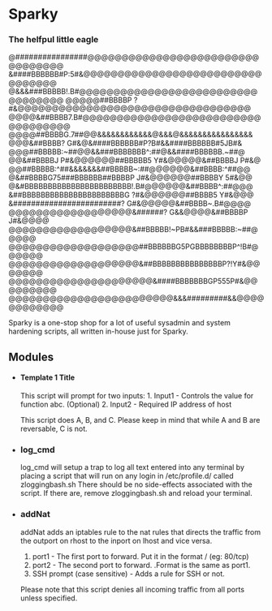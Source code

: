 
# Sparky 

### The helfpul little eagle

@################@@@@@@@@@@@@@@@@@@@@@@@@@@@@@@@@@
&####BBBBBB#P:5#&@@@@@@@@@@@@@@@@@@@@@@@@@@@@@@@@@
@&&&###BBBBB!.B#@@@@@@@@@@@@@@@@@@@@@@@@@@@@@@@@@@
@@@@@##BBBBP ?#&@@@@@@@@@@@@@@@@@@@@@@@@@@@@@@@@@@
@@@@&##BBBB7.B#@@@@@@@@@@@@@@@@@@@@@@@@@@@@@@@@@@@
@@@@##BBBBG.7##@@&&&&&&&&&&&&@&&&@&&&&&&&&&&&&&&&&
@@@&##BBBB? G#&@&####BBBBBB#P?B#&&####BBBBBB#5JB#&
@@@##BBBBB:~##@@&&###BBBBBBB^:##@&&####BBBBBB.~##@
@@&##BBBBJ P#&@@@@@@##BBBBB5 Y#&@@@@@&##BBBBJ P#&@
@@##BBBBB:^##&&&&&&&##BBBBB~:##@@@@@@&##BBBB:^##@@
@&##BBBBG75###BBBBBB##BBBBP J#&@@@@@@##BBBBY 5#&@@
@&#BBBBBBBBBBBBBBBBBBBBBBB!.B#@@@@@@&##BBBB^:##@@@
&##BBBBBBBBBBBBBBBBBBBBBBG ?#&@@@@@@##BBBB5 Y#&@@@
&########################? G#&@@@@@&##BBBB~.B#@@@@
@@@@@@@@@@@@@@@@@@&######? G&&@@@@&##BBBBP J#&@@@@
@@@@@@@@@@@@@@@@@@&##BBBBB!~PB#&&###BBBBB:~##@@@@@
@@@@@@@@@@@@@@@@@@@##BBBBBBG5PGBBBBBBBBP^!B#@@@@@@
@@@@@@@@@@@@@@@@@@@&##BBBBBBBBBBBBBBBP?!Y#&@@@@@@@
@@@@@@@@@@@@@@@@@@@@@&####BBBBBBBGP555P#&@@@@@@@@@
@@@@@@@@@@@@@@@@@@@@@@@@&&&#########&&@@@@@@@@@@@@

Sparky is a one-stop shop for a lot of useful sysadmin and system hardening scripts, all written in-house just for Sparky.  

## Modules

- #### Template 1 Title
	This script will prompt for two inputs:
		1. Input1 - Controls the value for function abc.  (Optional)
		2. Input2 - Required IP address of host
		
	This script does A, B, and C.  Please keep in mind that while A and B are reversable, C is not.  
	
- ### log_cmd
	log_cmd will setup a trap to log all text entered into any terminal by placing a script that will run on any login in /etc/profile.d/ called zloggingbash.sh
	There should be no side-effects associated with the script.  If there are, remove zloggingbash.sh and reload your terminal.  
	
- ### addNat
	addNat adds an iptables rule to the nat rules that directs the traffic from the outport on rhost to the inport on lhost and vice versa.
	1. port1 - The first port to forward.  Put it in the format <port>/<tcp or udp> (eg: 80/tcp)
	2. port2 - The second port to forward. .Format is the same as port1. 
	3. SSH prompt (case sensitive) - Adds a rule for SSH or not.  
	
	Please note that this script denies all incoming traffic from all ports unless specified.  
